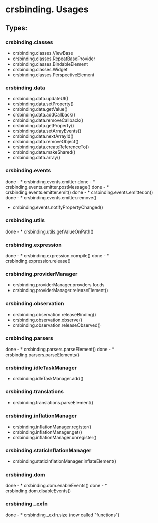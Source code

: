 # crsbinding. Usages

## Types:

### crsbinding.classes

* crsbinding.classes.ViewBase
* crsbinding.classes.RepeatBaseProvider
* crsbinding.classes.BindableElement
* crsbinding.classes.Widget
* crsbinding.classes.PerspectiveElement

### crsbinding.data
* crsbinding.data.updateUI()
* crsbinding.data.setProperty()
* crsbinding.data.getValue()
* crsbinding.data.addCallback()
* crsbinding.data.removeCallback()
* crsbinding.data.getProperty()
* crsbinding.data.setArrayEvents()
* crsbinding.data.nextArrayId()
* crsbinding.data.removeObject()
* crsbinding.data.createReferenceTo()
* crsbinding.data.makeShared()
* crsbinding.data.array()

### crsbinding.events
done - * crsbinding.events.emitter
done - * crsbinding.events.emitter.postMessage()
done - * crsbinding.events.emitter.emit()
done - * crsbinding.events.emitter.on()
done - * crsbinding.events.emitter.remove()
* crsbinding.events.notifyPropertyChanged()

### crsbinding.utils
done - * crsbinding.utils.getValueOnPath()

###  crsbinding.expression
done - * crsbinding.expression.compile()
done - * crsbinding.expression.release()

### crsbinding.providerManager
* crsbinding.providerManager.provders.for.ds
* crsbinding.providerManager.releaseElement()

### crsbinding.observation
* crsbinding.observation.releaseBinding()
* crsbinding.observation.observe()
* crsbinding.observation.releaseObserved()

### crsbinding.parsers
done - * crsbinding.parsers.parseElement()
done - * crsbinding.parsers.parseElements()

### crsbinding.idleTaskManager
* crsbinding.idleTaskManager.add()

### crsbinding.translations
* crsbinding.translations.parseElement()

### crsbinding.inflationManager
* crsbinding.inflationManager.register()
* crsbinding.inflationManager.get()
* crsbinding.inflationManager.unregister()

### crsbinding.staticInflationManager
* crsbinding.staticInflationManager.inflateElement()

### crsbinding.dom
done - * crsbinding.dom.enableEvents()
done - * crsbinding.dom.disableEvents()

### crsbinding._exfn
done - * crsbinding._exfn.size (now called "functions")




